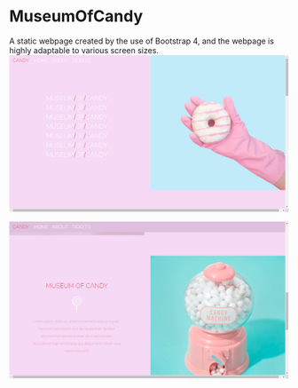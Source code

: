 # MuseumOfCandy
A static webpage created by the use of Bootstrap 4, and the webpage is highly adaptable to various screen sizes.
![](MuseumOfCandy/imgs/Screenshot%20(20).png)


![](MuseumOfCandy/imgs/Screenshot%20(21).png)
